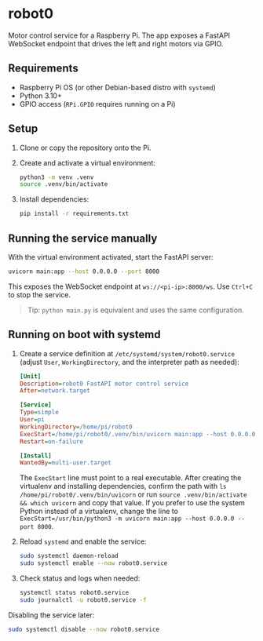 # robot0

Motor control service for a Raspberry Pi. The app exposes a FastAPI WebSocket endpoint that drives the left and right motors via GPIO.

## Requirements

- Raspberry Pi OS (or other Debian-based distro with `systemd`)
- Python 3.10+
- GPIO access (`RPi.GPIO` requires running on a Pi)

## Setup

1. Clone or copy the repository onto the Pi.
2. Create and activate a virtual environment:

   ```bash
   python3 -m venv .venv
   source .venv/bin/activate
   ```

3. Install dependencies:

   ```bash
   pip install -r requirements.txt
   ```

## Running the service manually

With the virtual environment activated, start the FastAPI server:

```bash
uvicorn main:app --host 0.0.0.0 --port 8000
```

This exposes the WebSocket endpoint at `ws://<pi-ip>:8000/ws`. Use `Ctrl+C` to stop the service.

> Tip: `python main.py` is equivalent and uses the same configuration.

## Running on boot with systemd

1. Create a service definition at `/etc/systemd/system/robot0.service` (adjust `User`, `WorkingDirectory`, and the interpreter path as needed):

   ```ini
   [Unit]
   Description=robot0 FastAPI motor control service
   After=network.target

   [Service]
   Type=simple
   User=pi
   WorkingDirectory=/home/pi/robot0
   ExecStart=/home/pi/robot0/.venv/bin/uvicorn main:app --host 0.0.0.0 --port 8000
   Restart=on-failure

   [Install]
   WantedBy=multi-user.target
   ```

   The `ExecStart` line must point to a real executable. After creating the virtualenv and installing
   dependencies, confirm the path with `ls /home/pi/robot0/.venv/bin/uvicorn` or run
   `source .venv/bin/activate && which uvicorn` and copy that value. If you prefer to use the system
   Python instead of a virtualenv, change the line to
   `ExecStart=/usr/bin/python3 -m uvicorn main:app --host 0.0.0.0 --port 8000`.

2. Reload `systemd` and enable the service:

   ```bash
   sudo systemctl daemon-reload
   sudo systemctl enable --now robot0.service
   ```

3. Check status and logs when needed:

   ```bash
   systemctl status robot0.service
   sudo journalctl -u robot0.service -f
   ```

Disabling the service later:

```bash
sudo systemctl disable --now robot0.service
```
